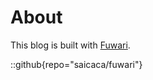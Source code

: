 # About
This blog is built with [Fuwari](https://github.com/saicaca/fuwari).

::github{repo="saicaca/fuwari"}